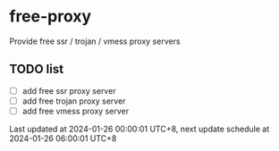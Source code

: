 
# free-proxy
Provide free ssr / trojan / vmess proxy servers


## TODO list
- [ ] add free ssr proxy server
- [ ] add free trojan proxy server
- [ ] add free vmess proxy server

Last updated at 2024-01-26 00:00:01 UTC+8, next update schedule at 2024-01-26 06:00:01 UTC+8

